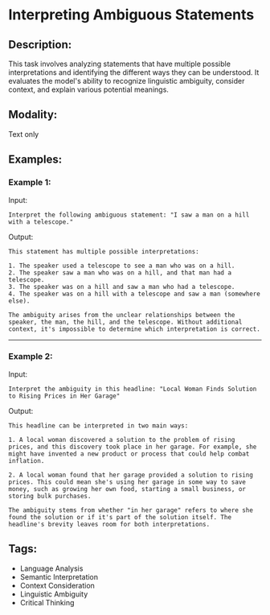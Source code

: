 # Interpreting Ambiguous Statements

## Description:
This task involves analyzing statements that have multiple possible interpretations and identifying the different ways they can be understood. It evaluates the model's ability to recognize linguistic ambiguity, consider context, and explain various potential meanings.

## Modality:
Text only

## Examples:

### Example 1:

Input:

```
Interpret the following ambiguous statement: "I saw a man on a hill with a telescope."
```

Output:

```
This statement has multiple possible interpretations:

1. The speaker used a telescope to see a man who was on a hill.
2. The speaker saw a man who was on a hill, and that man had a telescope.
3. The speaker was on a hill and saw a man who had a telescope.
4. The speaker was on a hill with a telescope and saw a man (somewhere else).

The ambiguity arises from the unclear relationships between the speaker, the man, the hill, and the telescope. Without additional context, it's impossible to determine which interpretation is correct.
```

---

### Example 2:

Input:

```
Interpret the ambiguity in this headline: "Local Woman Finds Solution to Rising Prices in Her Garage"
```

Output:

```
This headline can be interpreted in two main ways:

1. A local woman discovered a solution to the problem of rising prices, and this discovery took place in her garage. For example, she might have invented a new product or process that could help combat inflation.

2. A local woman found that her garage provided a solution to rising prices. This could mean she's using her garage in some way to save money, such as growing her own food, starting a small business, or storing bulk purchases.

The ambiguity stems from whether "in her garage" refers to where she found the solution or if it's part of the solution itself. The headline's brevity leaves room for both interpretations.
```

## Tags:
- Language Analysis
- Semantic Interpretation
- Context Consideration
- Linguistic Ambiguity
- Critical Thinking